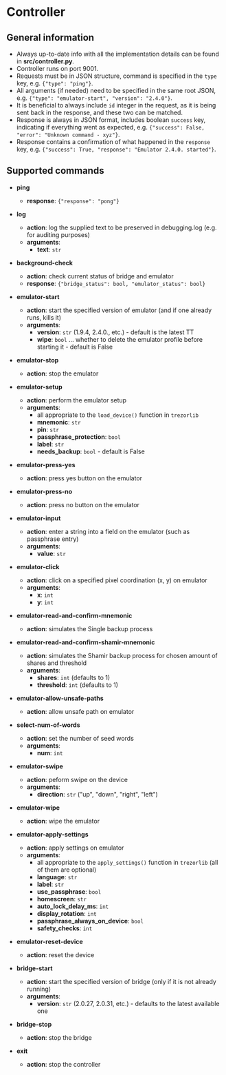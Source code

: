 # Controller

## General information
- Always up-to-date info with all the implementation details can be found in **src/controller.py**.
- Controller runs on port 9001.
- Requests must be in JSON structure, command is specified in the `type` key, e.g. `{"type": "ping"}`.
- All arguments (if needed) need to be specified in the same root JSON, e.g. `{"type": "emulator-start", "version": "2.4.0"}`.
- It is beneficial to always include `id` integer in the request, as it is being sent back in the response, and these two can be matched.
- Response is always in JSON format, includes boolean `success` key, indicating if everything went as expected, e.g. `{"success": False, "error": "Unknown command - xyz"}`.
- Response contains a confirmation of what happened in the `response` key, e.g. `{"success": True, "response": "Emulator 2.4.0. started"}`.

## Supported commands

- **ping**
  - **response**: `{"response": "pong"}`

- **log**
  - **action**: log the supplied text to be preserved in debugging.log (e.g. for auditing purposes)
  - **arguments**:
    - **text**: `str`

- **background-check**
  - **action**: check current status of bridge and emulator
  - **response**: `{"bridge_status": bool, "emulator_status": bool}`

- **emulator-start**
  - **action**: start the specified version of emulator (and if one already runs, kills it)
  - **arguments**:
    - **version**: `str` (1.9.4, 2.4.0., etc.) - default is the latest TT
    - **wipe**: `bool` ... whether to delete the emulator profile before starting it - default is False

- **emulator-stop**
  - **action**: stop the emulator

- **emulator-setup**
  - **action**: perform the emulator setup
  - **arguments**:
    - all appropriate to the `load_device()` function in `trezorlib`
    - **mnemonic**: `str`
    - **pin**: `str`
    - **passphrase_protection**: `bool`
    - **label**: `str`
    - **needs_backup**: `bool` - default is False

- **emulator-press-yes**
  - **action**: press yes button on the emulator

- **emulator-press-no**
  - **action**: press no button on the emulator

- **emulator-input**
  - **action**: enter a string into a field on the emulator (such as passphrase entry)
  - **arguments**:
    - **value**: `str`

- **emulator-click**
  - **action**: click on a specified pixel coordination (x, y) on emulator
  - **arguments**:
    - **x**: `int`
    - **y**: `int`

- **emulator-read-and-confirm-mnemonic**
  - **action**: simulates the Single backup process

- **emulator-read-and-confirm-shamir-mnemonic**
  - **action**: simulates the Shamir backup process for chosen amount of shares and threshold
  - **arguments**:
    - **shares**: `int` (defaults to 1)
    - **threshold**: `int` (defaults to 1)

- **emulator-allow-unsafe-paths**
  - **action**: allow unsafe path on emulator

- **select-num-of-words**
  - **action**: set the number of seed words
  - **arguments**:
    - **num**: `int`

- **emulator-swipe**
  - **action**: peform swipe on the device
  - **arguments**:
    - **direction**: `str` ("up", "down", "right", "left")

- **emulator-wipe**
  - **action**: wipe the emulator

- **emulator-apply-settings**
  - **action**: apply settings on emulator
  - **arguments**:
    - all appropriate to the `apply_settings()` function in `trezorlib` (all of them are optional)
    - **language**: `str`
    - **label**: `str`
    - **use_passphrase**: `bool`
    - **homescreen**: `str`
    - **auto_lock_delay_ms**: `int`
    - **display_rotation**: `int`
    - **passphrase_always_on_device**: `bool`
    - **safety_checks**: `int`

- **emulator-reset-device**
  - **action**: reset the device

- **bridge-start**
  - **action**: start the specified version of bridge (only if it is not already running)
  - **arguments**:
    - **version**: `str` (2.0.27, 2.0.31, etc.) - defaults to the latest available one

- **bridge-stop**
  - **action**: stop the bridge

- **exit**
  - **action**: stop the controller
